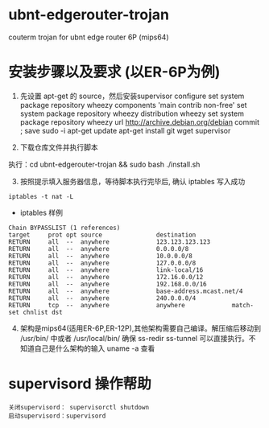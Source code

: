 # ubnt-edgerouter-trojan
couterm trojan for ubnt edge router 6P (mips64)

# 安装步骤以及要求 (以ER-6P为例)
1. 先设置 apt-get 的 source，然后安装supervisor
configure
set system package repository wheezy components 'main contrib non-free' 
set system package repository wheezy distribution wheezy 
set system package repository wheezy url http://archive.debian.org/debian
commit ; save
sudo -i
apt-get update
apt-get install git wget supervisor

2. 下载仓库文件并执行脚本

执行：cd ubnt-edgerouter-trojan && sudo bash ./install.sh

3. 按照提示填入服务器信息，等待脚本执行完毕后, 确认 iptables 写入成功

```
iptables -t nat -L
```

* iptables 样例  

```shell
Chain BYPASSLIST (1 references)
target     prot opt source               destination
RETURN     all  --  anywhere             123.123.123.123
RETURN     all  --  anywhere             0.0.0.0/8
RETURN     all  --  anywhere             10.0.0.0/8
RETURN     all  --  anywhere             127.0.0.0/8
RETURN     all  --  anywhere             link-local/16
RETURN     all  --  anywhere             172.16.0.0/12
RETURN     all  --  anywhere             192.168.0.0/16
RETURN     all  --  anywhere             base-address.mcast.net/4
RETURN     all  --  anywhere             240.0.0.0/4
RETURN     tcp  --  anywhere             anywhere             match-set chnlist dst
```

4. 架构是mips64(适用ER-6P,ER-12P),其他架构需要自己编译。解压缩后移动到 /usr/bin/ 中或者 /usr/local/bin/ 确保 ss-redir ss-tunnel 可以直接执行。不知道自己是什么架构的输入 uname -a 查看

# supervisord 操作帮助
```
关闭supervisord： supervisorctl shutdown 
启动supervisord：supervisord
```
